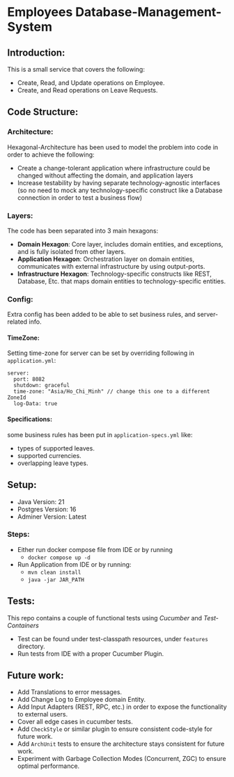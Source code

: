 # Employees Database-Management-System

## Introduction:
This is a small service that covers the following:
* Create, Read, and Update operations on Employee.
* Create, and Read operations on Leave Requests.

## Code Structure:
### Architecture:
Hexagonal-Architecture has been used to model the problem into code in order to achieve the following:
* Create a change-tolerant application where infrastructure could be changed without affecting the domain, and application layers
* Increase testability by having separate technology-agnostic interfaces (so no need to mock any technology-specific construct like a Database connection in order to test a business flow)

### Layers:
The code has been separated into 3 main hexagons:
* **Domain Hexagon**: Core layer, includes domain entities, and exceptions, and is fully isolated from other layers.
* **Application Hexagon**: Orchestration layer on domain entities, communicates with external infrastructure by using output-ports.
* **Infrastructure Hexagon**: Technology-specific constructs like REST, Database, Etc. that maps domain entities to technology-specific entities.

### Config:
Extra config has been added to be able to set business rules, and server-related info.
#### TimeZone:
Setting time-zone for server can be set by overriding following in `application.yml`: 
```
server:
  port: 8082
  shutdown: graceful
  time-zone: "Asia/Ho_Chi_Minh" // change this one to a different ZoneId
  log-Data: true
```
#### Specifications:
some business rules has been put in `application-specs.yml` like:
* types of supported leaves.
* supported currencies.
* overlapping leave types.

## Setup:
* Java Version: 21
* Postgres Version: 16
* Adminer Version: Latest

### Steps:
* Either run docker compose file from IDE or by running
  * `docker compose up -d`
* Run Application from IDE or by running:
  * `mvn clean install`
  * `java -jar JAR_PATH`

## Tests:
This repo contains a couple of functional tests using *Cucumber* and *Test-Containers*
* Test can be found under test-classpath resources, under `features` directory.
* Run tests from IDE with a proper Cucumber Plugin.

## Future work:
* Add Translations to error messages.
* Add Change Log to Employee domain Entity.
* Add Input Adapters (REST, RPC, etc.) in order to expose the functionality to external users.
* Cover all edge cases in cucumber tests.
* Add `CheckStyle` or similar plugin to ensure consistent code-style for future work.
* Add `ArchUnit` tests to ensure the architecture stays consistent for future work.
* Experiment with Garbage Collection Modes (Concurrent, ZGC) to ensure optimal performance.
